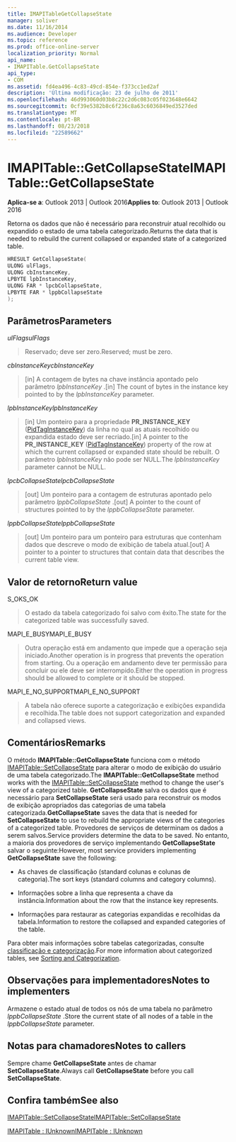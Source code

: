 ```yaml
---
title: IMAPITableGetCollapseState
manager: soliver
ms.date: 11/16/2014
ms.audience: Developer
ms.topic: reference
ms.prod: office-online-server
localization_priority: Normal
api_name:
- IMAPITable.GetCollapseState
api_type:
- COM
ms.assetid: fd4ea496-4c83-49cd-854e-f373cc1ed2af
description: 'Última modificação: 23 de julho de 2011'
ms.openlocfilehash: 46d993060d03b8c22c2d6c083c05f023648e6642
ms.sourcegitcommit: 0cf39e5382b8c6f236c8a63c6036849ed3527ded
ms.translationtype: MT
ms.contentlocale: pt-BR
ms.lasthandoff: 08/23/2018
ms.locfileid: "22589662"
---
```

# <a name="imapitablegetcollapsestate"></a><span data-ttu-id="05fd9-103">IMAPITable::GetCollapseState</span><span class="sxs-lookup"><span data-stu-id="05fd9-103">IMAPITable::GetCollapseState</span></span>

  
  
<span data-ttu-id="05fd9-104">**Aplica-se a**: Outlook 2013 | Outlook 2016</span><span class="sxs-lookup"><span data-stu-id="05fd9-104">**Applies to**: Outlook 2013 | Outlook 2016</span></span> 
  
<span data-ttu-id="05fd9-105">Retorna os dados que não é necessário para reconstruir atual recolhido ou expandido o estado de uma tabela categorizado.</span><span class="sxs-lookup"><span data-stu-id="05fd9-105">Returns the data that is needed to rebuild the current collapsed or expanded state of a categorized table.</span></span>
  
```cpp
HRESULT GetCollapseState(
ULONG ulFlags,
ULONG cbInstanceKey,
LPBYTE lpbInstanceKey,
ULONG FAR * lpcbCollapseState,
LPBYTE FAR * lppbCollapseState
);
```

## <a name="parameters"></a><span data-ttu-id="05fd9-106">Parâmetros</span><span class="sxs-lookup"><span data-stu-id="05fd9-106">Parameters</span></span>

 <span data-ttu-id="05fd9-107">_ulFlags_</span><span class="sxs-lookup"><span data-stu-id="05fd9-107">_ulFlags_</span></span>
  
> <span data-ttu-id="05fd9-108">Reservado; deve ser zero.</span><span class="sxs-lookup"><span data-stu-id="05fd9-108">Reserved; must be zero.</span></span>
    
 <span data-ttu-id="05fd9-109">_cbInstanceKey_</span><span class="sxs-lookup"><span data-stu-id="05fd9-109">_cbInstanceKey_</span></span>
  
> <span data-ttu-id="05fd9-110">[in] A contagem de bytes na chave instância apontado pelo parâmetro _lpbInstanceKey_ .</span><span class="sxs-lookup"><span data-stu-id="05fd9-110">[in] The count of bytes in the instance key pointed to by the  _lpbInstanceKey_ parameter.</span></span> 
    
 <span data-ttu-id="05fd9-111">_lpbInstanceKey_</span><span class="sxs-lookup"><span data-stu-id="05fd9-111">_lpbInstanceKey_</span></span>
  
> <span data-ttu-id="05fd9-112">[in] Um ponteiro para a propriedade **PR_INSTANCE_KEY** ([PidTagInstanceKey](pidtaginstancekey-canonical-property.md)) da linha no qual as atuais recolhido ou expandida estado deve ser recriado.</span><span class="sxs-lookup"><span data-stu-id="05fd9-112">[in] A pointer to the **PR_INSTANCE_KEY** ([PidTagInstanceKey](pidtaginstancekey-canonical-property.md)) property of the row at which the current collapsed or expanded state should be rebuilt.</span></span> <span data-ttu-id="05fd9-113">O parâmetro _lpbInstanceKey_ não pode ser NULL.</span><span class="sxs-lookup"><span data-stu-id="05fd9-113">The  _lpbInstanceKey_ parameter cannot be NULL.</span></span> 
    
 <span data-ttu-id="05fd9-114">_lpcbCollapseState_</span><span class="sxs-lookup"><span data-stu-id="05fd9-114">_lpcbCollapseState_</span></span>
  
> <span data-ttu-id="05fd9-115">[out] Um ponteiro para a contagem de estruturas apontado pelo parâmetro _lppbCollapseState_ .</span><span class="sxs-lookup"><span data-stu-id="05fd9-115">[out] A pointer to the count of structures pointed to by the  _lppbCollapseState_ parameter.</span></span> 
    
 <span data-ttu-id="05fd9-116">_lppbCollapseState_</span><span class="sxs-lookup"><span data-stu-id="05fd9-116">_lppbCollapseState_</span></span>
  
> <span data-ttu-id="05fd9-117">[out] Um ponteiro para um ponteiro para estruturas que contenham dados que descreve o modo de exibição de tabela atual.</span><span class="sxs-lookup"><span data-stu-id="05fd9-117">[out] A pointer to a pointer to structures that contain data that describes the current table view.</span></span>
    
## <a name="return-value"></a><span data-ttu-id="05fd9-118">Valor de retorno</span><span class="sxs-lookup"><span data-stu-id="05fd9-118">Return value</span></span>

<span data-ttu-id="05fd9-119">S_OK</span><span class="sxs-lookup"><span data-stu-id="05fd9-119">S_OK</span></span> 
  
> <span data-ttu-id="05fd9-120">O estado da tabela categorizado foi salvo com êxito.</span><span class="sxs-lookup"><span data-stu-id="05fd9-120">The state for the categorized table was successfully saved.</span></span>
    
<span data-ttu-id="05fd9-121">MAPI_E_BUSY</span><span class="sxs-lookup"><span data-stu-id="05fd9-121">MAPI_E_BUSY</span></span> 
  
> <span data-ttu-id="05fd9-122">Outra operação está em andamento que impede que a operação seja iniciado.</span><span class="sxs-lookup"><span data-stu-id="05fd9-122">Another operation is in progress that prevents the operation from starting.</span></span> <span data-ttu-id="05fd9-123">Ou a operação em andamento deve ter permissão para concluir ou ele deve ser interrompido.</span><span class="sxs-lookup"><span data-stu-id="05fd9-123">Either the operation in progress should be allowed to complete or it should be stopped.</span></span>
    
<span data-ttu-id="05fd9-124">MAPI_E_NO_SUPPORT</span><span class="sxs-lookup"><span data-stu-id="05fd9-124">MAPI_E_NO_SUPPORT</span></span> 
  
> <span data-ttu-id="05fd9-125">A tabela não oferece suporte a categorização e exibições expandida e recolhida.</span><span class="sxs-lookup"><span data-stu-id="05fd9-125">The table does not support categorization and expanded and collapsed views.</span></span>
    
## <a name="remarks"></a><span data-ttu-id="05fd9-126">Comentários</span><span class="sxs-lookup"><span data-stu-id="05fd9-126">Remarks</span></span>

<span data-ttu-id="05fd9-127">O método **IMAPITable::GetCollapseState** funciona com o método [IMAPITable::SetCollapseState](imapitable-setcollapsestate.md) para alterar o modo de exibição do usuário de uma tabela categorizado.</span><span class="sxs-lookup"><span data-stu-id="05fd9-127">The **IMAPITable::GetCollapseState** method works with the [IMAPITable::SetCollapseState](imapitable-setcollapsestate.md) method to change the user's view of a categorized table.</span></span> <span data-ttu-id="05fd9-128">**GetCollapseState** salva os dados que é necessário para **SetCollapseState** será usado para reconstruir os modos de exibição apropriados das categorias de uma tabela categorizada.</span><span class="sxs-lookup"><span data-stu-id="05fd9-128">**GetCollapseState** saves the data that is needed for **SetCollapseState** to use to rebuild the appropriate views of the categories of a categorized table.</span></span> <span data-ttu-id="05fd9-129">Provedores de serviços de determinam os dados a serem salvos.</span><span class="sxs-lookup"><span data-stu-id="05fd9-129">Service providers determine the data to be saved.</span></span> <span data-ttu-id="05fd9-130">No entanto, a maioria dos provedores de serviço implementando **GetCollapseState** salvar o seguinte:</span><span class="sxs-lookup"><span data-stu-id="05fd9-130">However, most service providers implementing **GetCollapseState** save the following:</span></span> 
  
- <span data-ttu-id="05fd9-131">As chaves de classificação (standard colunas e colunas de categoria).</span><span class="sxs-lookup"><span data-stu-id="05fd9-131">The sort keys (standard columns and category columns).</span></span>
    
- <span data-ttu-id="05fd9-132">Informações sobre a linha que representa a chave da instância.</span><span class="sxs-lookup"><span data-stu-id="05fd9-132">Information about the row that the instance key represents.</span></span>
    
- <span data-ttu-id="05fd9-133">Informações para restaurar as categorias expandidas e recolhidas da tabela.</span><span class="sxs-lookup"><span data-stu-id="05fd9-133">Information to restore the collapsed and expanded categories of the table.</span></span>
    
<span data-ttu-id="05fd9-134">Para obter mais informações sobre tabelas categorizadas, consulte [classificação e categorização](sorting-and-categorization.md).</span><span class="sxs-lookup"><span data-stu-id="05fd9-134">For more information about categorized tables, see [Sorting and Categorization](sorting-and-categorization.md).</span></span>
  
## <a name="notes-to-implementers"></a><span data-ttu-id="05fd9-135">Observações para implementadores</span><span class="sxs-lookup"><span data-stu-id="05fd9-135">Notes to implementers</span></span>

<span data-ttu-id="05fd9-136">Armazene o estado atual de todos os nós de uma tabela no parâmetro _lppbCollapseState_ .</span><span class="sxs-lookup"><span data-stu-id="05fd9-136">Store the current state of all nodes of a table in the  _lppbCollapseState_ parameter.</span></span> 
  
## <a name="notes-to-callers"></a><span data-ttu-id="05fd9-137">Notas para chamadores</span><span class="sxs-lookup"><span data-stu-id="05fd9-137">Notes to callers</span></span>

<span data-ttu-id="05fd9-138">Sempre chame **GetCollapseState** antes de chamar **SetCollapseState**.</span><span class="sxs-lookup"><span data-stu-id="05fd9-138">Always call **GetCollapseState** before you call **SetCollapseState**.</span></span> 
  
## <a name="see-also"></a><span data-ttu-id="05fd9-139">Confira também</span><span class="sxs-lookup"><span data-stu-id="05fd9-139">See also</span></span>



[<span data-ttu-id="05fd9-140">IMAPITable::SetCollapseState</span><span class="sxs-lookup"><span data-stu-id="05fd9-140">IMAPITable::SetCollapseState</span></span>](imapitable-setcollapsestate.md)
  
[<span data-ttu-id="05fd9-141">IMAPITable : IUnknown</span><span class="sxs-lookup"><span data-stu-id="05fd9-141">IMAPITable : IUnknown</span></span>](imapitableiunknown.md)

